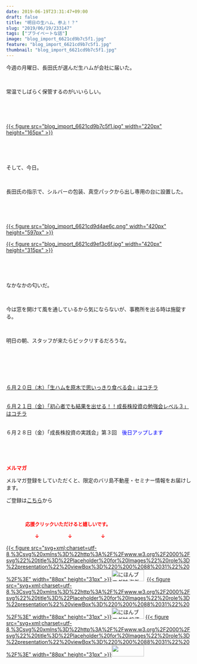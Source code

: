 ```yaml
---
date: 2019-06-19T23:31:47+09:00
draft: false
title: "明日の生ハム、参上！？"
slug: "2019/06/19/233147"
tags: ["プライベートな話"]
image: "blog_import_6621cd9b7c5f1.jpg"
feature: "blog_import_6621cd9b7c5f1.jpg"
thumbnail: "blog_import_6621cd9b7c5f1.jpg"
---
```

<p>今週の月曜日、長田氏が選んだ生ハムが会社に届いた。</p><p> </p><p>常温でしばらく保管するのがいいらしい。</p><p> </p><p> </p><p><a href="blog_import_6621cd9b7c5f1.jpg">{{< figure src="blog_import_6621cd9b7c5f1.jpg" width="220px" height="165px" >}}</a></p><p> </p><p> </p><p>そして、今日。</p><p> </p><p>長田氏の指示で、シルバーの包装、真空パックから出し専用の台に設置した。</p><p> </p><p> </p><p><a href="blog_import_6621cd9d4ae6c.png">{{< figure src="blog_import_6621cd9d4ae6c.png" width="420px" height="597px" >}}</a></p><p><a href="blog_import_6621cd9ef3c6f.jpg">{{< figure src="blog_import_6621cd9ef3c6f.jpg" width="420px" height="315px" >}}</a></p><p> </p><p> </p><p>なかなかの匂いだ。</p><p> </p><p>今は窓を開けて風を通しているから気にならないが、事務所を出る時は施錠する。</p><p> </p><p>明日の朝、スタッフが来たらビックリするだろうな。</p><p> </p><p> </p><p> </p><p><a href="https://ameblo.jp/baliclub/entry-12479750819.html" target="_blank">６月２０日（木）「生ハムを原木で思いっきり食べる会」はコチラ</a></p><p><br/><a href="https://ameblo.jp/baliclub/entry-12475001561.html" target="_blank">６月２１日（金）「初心者でも結果を出せる！！成長株投資の勉強会レベル３」はコチラ</a></p><p><br/>６月２８日（金）「成長株投資の実践会」第３回　<span style="color: rgb(0, 0, 255);">後日アップします</span></p><p> </p><p> </p><p><span style="font-weight: bold;"><span style="color: rgb(255, 0, 0);">メルマガ</span></span></p><p>メルマガ登録をしていただくと、限定のバリ島不動産・セミナー情報をお届けします。</p><p>ご登録は<a href="f9eeVI" target="_blank">こちら</a>から</p><p style="text-align: center;"> </p><p><font color="#ff0000" size="2"><strong>　　　　応援クリックいただけると嬉しいです。</strong></font></p><p><font color="#ff0000" size="2"><strong>　　　　　　↓　　　　　　↓　　　　　　↓</strong></font></p><p><a href="ranking.html?p_cid=01260127" id="&amp;blogmura_banner">{{< figure src="svg+xml;charset=utf-8,%3Csvg%20xmlns%3D%22http%3A%2F%2Fwww.w3.org%2F2000%2Fsvg%22%20title%3D%22Placeholder%20for%20Images%22%20role%3D%22presentation%22%20viewBox%3D%220%200%2088%2031%22%20%2F%3E" width="88px" height="31px" >}}<noscript><img alt="にほんブログ村 海外生活ブログ バリ島情報へ" border="0" height="31" src="//overseas.blogmura.com/bali/img/bali88_31.gif" width="88"></noscript></a>  <a href="ranking.html?p_cid=01260127" id="&amp;blogmura_banner">{{< figure src="svg+xml;charset=utf-8,%3Csvg%20xmlns%3D%22http%3A%2F%2Fwww.w3.org%2F2000%2Fsvg%22%20title%3D%22Placeholder%20for%20Images%22%20role%3D%22presentation%22%20viewBox%3D%220%200%2088%2031%22%20%2F%3E" width="88px" height="31px" >}}<noscript><img alt="にほんブログ村 投資ブログ 不動産投資へ" border="0" height="31" src="//investment.blogmura.com/hudousantoushi/img/hudousantoushi88_31.gif" width="88"></noscript></a> <a href="link.php?1804582" title="人気ブログランキングへ">{{< figure src="svg+xml;charset=utf-8,%3Csvg%20xmlns%3D%22http%3A%2F%2Fwww.w3.org%2F2000%2Fsvg%22%20title%3D%22Placeholder%20for%20Images%22%20role%3D%22presentation%22%20viewBox%3D%220%200%2088%2031%22%20%2F%3E" width="88px" height="31px" >}}<noscript><img border="0" height="31" src="https://blog.with2.net/img/banner/banner_22.gif" width="88"></noscript></a></p>

